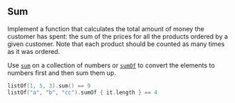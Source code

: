 ## Sum

Implement a function that calculates the total amount of money the customer has spent:
the sum of the prices for all the products ordered by a given customer. 
Note that each product should be counted as many times as it was ordered.

Use
[`sum`](https://kotlinlang.org/api/latest/jvm/stdlib/kotlin.collections/sum.html) on a collection of numbers or 
[`sumOf`](https://kotlinlang.org/api/latest/jvm/stdlib/kotlin.collections/sum-of.html) to convert the elements to numbers
first and then sum them up.

```kotlin
listOf(1, 5, 3).sum() == 9
listOf("a", "b", "cc").sumOf { it.length } == 4
```

